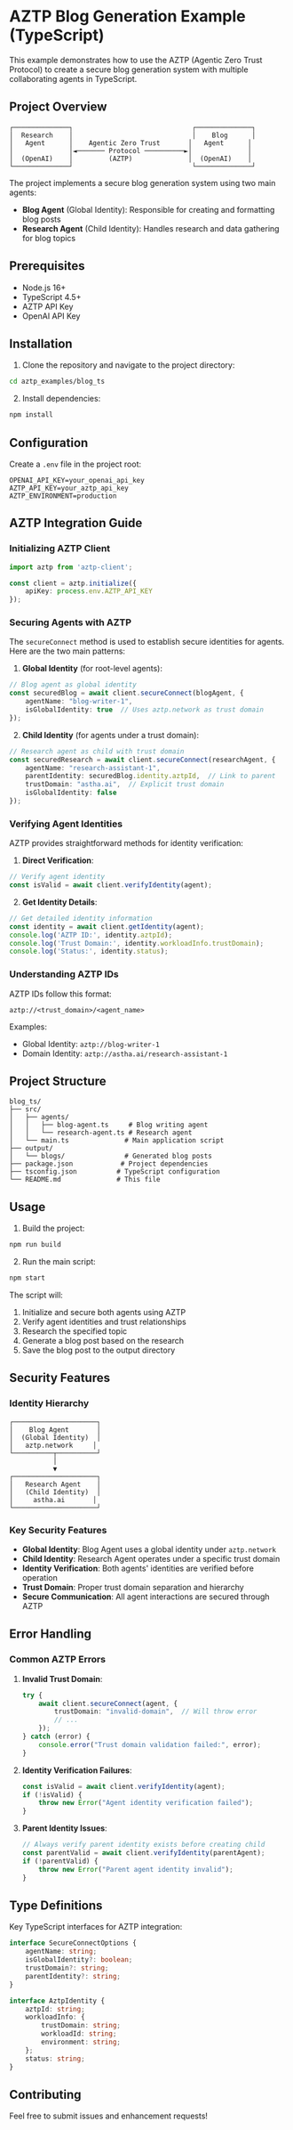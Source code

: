 # AZTP Blog Generation Example (TypeScript)

This example demonstrates how to use the AZTP (Agentic Zero Trust Protocol) to create a secure blog generation system with multiple collaborating agents in TypeScript.

## Project Overview

```
┌──────────────┐                              ┌──────────────┐
│  Research    │                              │    Blog      │
│   Agent      │    Agentic Zero Trust       │   Agent      │
│              │◄─────── Protocol ──────────►│              │
│  (OpenAI)    │         (AZTP)              │  (OpenAI)    │
└──────────────┘                              └──────────────┘
```

The project implements a secure blog generation system using two main agents:
- **Blog Agent** (Global Identity): Responsible for creating and formatting blog posts
- **Research Agent** (Child Identity): Handles research and data gathering for blog topics

## Prerequisites

- Node.js 16+
- TypeScript 4.5+
- AZTP API Key
- OpenAI API Key

## Installation

1. Clone the repository and navigate to the project directory:
```bash
cd aztp_examples/blog_ts
```

2. Install dependencies:
```bash
npm install
```

## Configuration

Create a `.env` file in the project root:
```env
OPENAI_API_KEY=your_openai_api_key
AZTP_API_KEY=your_aztp_api_key
AZTP_ENVIRONMENT=production
```

## AZTP Integration Guide

### Initializing AZTP Client

```typescript
import aztp from 'aztp-client';

const client = aztp.initialize({
    apiKey: process.env.AZTP_API_KEY
});
```

### Securing Agents with AZTP

The `secureConnect` method is used to establish secure identities for agents. Here are the two main patterns:

1. **Global Identity** (for root-level agents):
```typescript
// Blog agent as global identity
const securedBlog = await client.secureConnect(blogAgent, {
    agentName: "blog-writer-1",
    isGlobalIdentity: true  // Uses aztp.network as trust domain
});
```

2. **Child Identity** (for agents under a trust domain):
```typescript
// Research agent as child with trust domain
const securedResearch = await client.secureConnect(researchAgent, {
    agentName: "research-assistant-1",
    parentIdentity: securedBlog.identity.aztpId,  // Link to parent
    trustDomain: "astha.ai",  // Explicit trust domain
    isGlobalIdentity: false
});
```

### Verifying Agent Identities

AZTP provides straightforward methods for identity verification:

1. **Direct Verification**:
```typescript
// Verify agent identity
const isValid = await client.verifyIdentity(agent);
```

2. **Get Identity Details**:
```typescript
// Get detailed identity information
const identity = await client.getIdentity(agent);
console.log('AZTP ID:', identity.aztpId);
console.log('Trust Domain:', identity.workloadInfo.trustDomain);
console.log('Status:', identity.status);
```

### Understanding AZTP IDs

AZTP IDs follow this format:
```
aztp://<trust_domain>/<agent_name>
```

Examples:
- Global Identity: `aztp://blog-writer-1`
- Domain Identity: `aztp://astha.ai/research-assistant-1`

## Project Structure

```
blog_ts/
├── src/
│   ├── agents/
│   │   ├── blog-agent.ts     # Blog writing agent
│   │   └── research-agent.ts # Research agent
│   └── main.ts              # Main application script
├── output/
│   └── blogs/               # Generated blog posts
├── package.json            # Project dependencies
├── tsconfig.json          # TypeScript configuration
└── README.md              # This file
```

## Usage

1. Build the project:
```bash
npm run build
```

2. Run the main script:
```bash
npm start
```

The script will:
1. Initialize and secure both agents using AZTP
2. Verify agent identities and trust relationships
3. Research the specified topic
4. Generate a blog post based on the research
5. Save the blog post to the output directory

## Security Features

### Identity Hierarchy

```
┌─────────────────────┐
│    Blog Agent       │
│  (Global Identity)  │
│   aztp.network     │
└──────────┬──────────┘
           │
           ▼
┌─────────────────────┐
│   Research Agent    │
│   (Child Identity)  │
│     astha.ai       │
└─────────────────────┘
```

### Key Security Features
- **Global Identity**: Blog Agent uses a global identity under `aztp.network`
- **Child Identity**: Research Agent operates under a specific trust domain
- **Identity Verification**: Both agents' identities are verified before operation
- **Trust Domain**: Proper trust domain separation and hierarchy
- **Secure Communication**: All agent interactions are secured through AZTP

## Error Handling

### Common AZTP Errors

1. **Invalid Trust Domain**:
   ```typescript
   try {
       await client.secureConnect(agent, {
           trustDomain: "invalid-domain",  // Will throw error
           // ...
       });
   } catch (error) {
       console.error("Trust domain validation failed:", error);
   }
   ```

2. **Identity Verification Failures**:
   ```typescript
   const isValid = await client.verifyIdentity(agent);
   if (!isValid) {
       throw new Error("Agent identity verification failed");
   }
   ```

3. **Parent Identity Issues**:
   ```typescript
   // Always verify parent identity exists before creating child
   const parentValid = await client.verifyIdentity(parentAgent);
   if (!parentValid) {
       throw new Error("Parent agent identity invalid");
   }
   ```

## Type Definitions

Key TypeScript interfaces for AZTP integration:

```typescript
interface SecureConnectOptions {
    agentName: string;
    isGlobalIdentity?: boolean;
    trustDomain?: string;
    parentIdentity?: string;
}

interface AztpIdentity {
    aztpId: string;
    workloadInfo: {
        trustDomain: string;
        workloadId: string;
        environment: string;
    };
    status: string;
}
```

## Contributing

Feel free to submit issues and enhancement requests! 